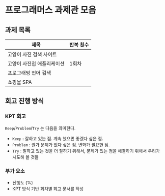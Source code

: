 # 프로그래머스 과제관 모음

## 과제 목록

| 제목                       | 반복 횟수 |
| -------------------------- | --------- |
| 고양이 사진 검색 사이트    |           |
| 고양이 사진첩 애플리케이션 | 1회차     |
| 프로그래밍 언어 검색       |           |
| 쇼핑몰 SPA                 |           |

## 회고 진행 방식

### KPT 회고

`Keep`/`Problem`/`Try` 는 다음을 의미한다.

- `Keep` : 잘하고 있는 점. 계속 했으면 좋겠다 싶은 점.
- `Problem` : 뭔가 문제가 있다 싶은 점. 변화가 필요한 점.
- `Try` : 잘하고 있는 것을 더 잘하기 위해서, 문제가 있는 점을 해결하기 위해서 우리가 시도해 볼 것들

### 부가 요소

- 진행도 (%)
- KPT 방식 기반 회차별 회고 문서를 작성
